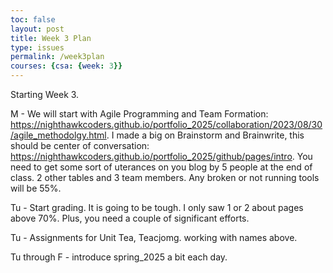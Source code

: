 ```yaml
---
toc: false
layout: post
title: Week 3 Plan
type: issues
permalink: /week3plan
courses: {csa: {week: 3}}
---
```


Starting Week 3.

M - We will start with Agile Programming and Team Formation: https://nighthawkcoders.github.io/portfolio_2025/collaboration/2023/08/30/agile_methodolgy.html.   I made a big on Brainstorm and Brainwrite, this should be center of conversation: https://nighthawkcoders.github.io/portfolio_2025/github/pages/intro.   You need to get some sort of uterances on you blog by 5 people at the end of class.  2 other tables and 3 team members.  Any broken or not running tools will be 55%.

Tu - Start grading.  It is going to be tough.  I only saw 1 or 2 about pages above 70%.  Plus, you need a couple of significant efforts.

Tu - Assignments for Unit Tea, Teacjomg. working with names above.

Tu through F - introduce spring_2025 a bit each day.